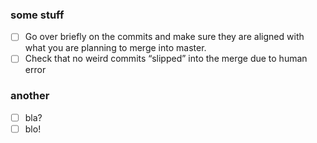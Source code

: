 ### some stuff
<!-- ignore-task-list-start -->
- [ ] Go over briefly on the commits and make sure they are aligned with what you are planning to merge into master.
- [ ] Check that no weird commits “slipped” into the merge due to human error
<!-- ignore-task-list-end -->
### another
- [ ] bla?
- [ ] blo!